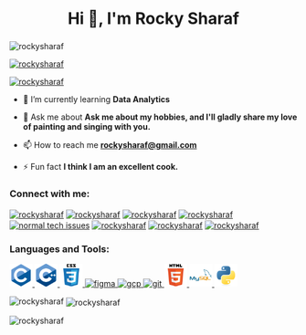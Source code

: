 <h1 align="center">Hi 👋, I'm Rocky Sharaf</h1>
<h3 align="center"></h3>

<p align="left"> <img src="https://komarev.com/ghpvc/?username=rockysharaf&label=Profile%20views&color=0e75b6&style=flat" alt="rockysharaf" /> </p>

<p align="left"> <a href="https://github.com/ryo-ma/github-profile-trophy"><img src="https://github-profile-trophy.vercel.app/?username=rockysharaf" alt="rockysharaf" /></a> </p>

<p align="left"> <a href="https://twitter.com/rockysharaf" target="blank"><img src="https://img.shields.io/twitter/follow/rockysharaf?logo=twitter&style=for-the-badge" alt="rockysharaf" /></a> </p>

- 🌱 I’m currently learning **Data Analytics**

- 💬 Ask me about **Ask me about my hobbies, and I'll gladly share my love of painting and singing with you.**

- 📫 How to reach me **rockysharaf@gmail.com**

- ⚡ Fun fact **I think I am an excellent cook.**

<h3 align="left">Connect with me:</h3>
<p align="left">
<a href="https://twitter.com/rockysharaf" target="blank"><img align="center" src="https://raw.githubusercontent.com/rahuldkjain/github-profile-readme-generator/master/src/images/icons/Social/twitter.svg" alt="rockysharaf" height="30" width="40" /></a>
<a href="https://linkedin.com/in/rockysharaf" target="blank"><img align="center" src="https://raw.githubusercontent.com/rahuldkjain/github-profile-readme-generator/master/src/images/icons/Social/linked-in-alt.svg" alt="rockysharaf" height="30" width="40" /></a>
<a href="https://fb.com/rockysharaf" target="blank"><img align="center" src="https://raw.githubusercontent.com/rahuldkjain/github-profile-readme-generator/master/src/images/icons/Social/facebook.svg" alt="rockysharaf" height="30" width="40" /></a>
<a href="https://instagram.com/rockysharaf" target="blank"><img align="center" src="https://raw.githubusercontent.com/rahuldkjain/github-profile-readme-generator/master/src/images/icons/Social/instagram.svg" alt="rockysharaf" height="30" width="40" /></a>
<a href="https://www.youtube.com/c/normal tech issues" target="blank"><img align="center" src="https://raw.githubusercontent.com/rahuldkjain/github-profile-readme-generator/master/src/images/icons/Social/youtube.svg" alt="normal tech issues" height="30" width="40" /></a>
<a href="https://www.hackerrank.com/rockysharaf" target="blank"><img align="center" src="https://raw.githubusercontent.com/rahuldkjain/github-profile-readme-generator/master/src/images/icons/Social/hackerrank.svg" alt="rockysharaf" height="30" width="40" /></a>
<a href="https://www.leetcode.com/rockysharaf" target="blank"><img align="center" src="https://raw.githubusercontent.com/rahuldkjain/github-profile-readme-generator/master/src/images/icons/Social/leet-code.svg" alt="rockysharaf" height="30" width="40" /></a>
<a href="https://auth.geeksforgeeks.org/user/rockysharaf" target="blank"><img align="center" src="https://raw.githubusercontent.com/rahuldkjain/github-profile-readme-generator/master/src/images/icons/Social/geeks-for-geeks.svg" alt="rockysharaf" height="30" width="40" /></a>
</p>

<h3 align="left">Languages and Tools:</h3>
<p align="left"> <a href="https://www.cprogramming.com/" target="_blank" rel="noreferrer"> <img src="https://raw.githubusercontent.com/devicons/devicon/master/icons/c/c-original.svg" alt="c" width="40" height="40"/> </a> <a href="https://www.w3schools.com/cpp/" target="_blank" rel="noreferrer"> <img src="https://raw.githubusercontent.com/devicons/devicon/master/icons/cplusplus/cplusplus-original.svg" alt="cplusplus" width="40" height="40"/> </a> <a href="https://www.w3schools.com/css/" target="_blank" rel="noreferrer"> <img src="https://raw.githubusercontent.com/devicons/devicon/master/icons/css3/css3-original-wordmark.svg" alt="css3" width="40" height="40"/> </a> <a href="https://www.figma.com/" target="_blank" rel="noreferrer"> <img src="https://www.vectorlogo.zone/logos/figma/figma-icon.svg" alt="figma" width="40" height="40"/> </a> <a href="https://cloud.google.com" target="_blank" rel="noreferrer"> <img src="https://www.vectorlogo.zone/logos/google_cloud/google_cloud-icon.svg" alt="gcp" width="40" height="40"/> </a> <a href="https://git-scm.com/" target="_blank" rel="noreferrer"> <img src="https://www.vectorlogo.zone/logos/git-scm/git-scm-icon.svg" alt="git" width="40" height="40"/> </a> <a href="https://www.w3.org/html/" target="_blank" rel="noreferrer"> <img src="https://raw.githubusercontent.com/devicons/devicon/master/icons/html5/html5-original-wordmark.svg" alt="html5" width="40" height="40"/> </a> <a href="https://www.mysql.com/" target="_blank" rel="noreferrer"> <img src="https://raw.githubusercontent.com/devicons/devicon/master/icons/mysql/mysql-original-wordmark.svg" alt="mysql" width="40" height="40"/> </a> <a href="https://www.python.org" target="_blank" rel="noreferrer"> <img src="https://raw.githubusercontent.com/devicons/devicon/master/icons/python/python-original.svg" alt="python" width="40" height="40"/> </a> </p>

<p><img align="left" src="https://github-readme-stats.vercel.app/api/top-langs?username=rockysharaf&show_icons=true&locale=en&layout=compact" alt="rockysharaf" /></p>

<p>&nbsp;<img align="center" src="https://github-readme-stats.vercel.app/api?username=rockysharaf&show_icons=true&locale=en" alt="rockysharaf" /></p>

<p><img align="center" src="https://github-readme-streak-stats.herokuapp.com/?user=rockysharaf&" alt="rockysharaf" /></p>
